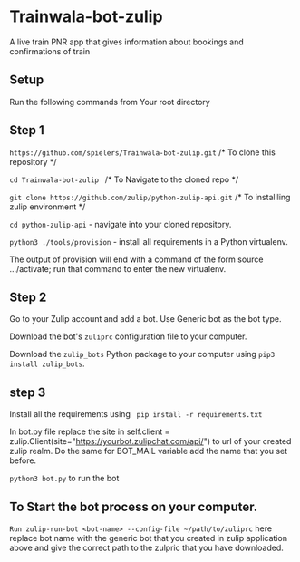 # Trainwala-bot-zulip
A live train PNR app that gives information about bookings and confirmations of train

## Setup
Run the following commands from Your root directory

## Step 1

`https://github.com/spielers/Trainwala-bot-zulip.git`  /* To clone this repository */

`cd Trainwala-bot-zulip ` /* To Navigate to the cloned repo */

`git clone https://github.com/zulip/python-zulip-api.git` /* To installling zulip environment */

`cd python-zulip-api` - navigate into your cloned repository.

`python3 ./tools/provision` - install all requirements in a Python virtualenv.

The output of provision will end with a command of the form source .../activate; run that command to enter the new virtualenv. 


## Step 2 

Go to your Zulip account and add a bot. Use Generic bot as the bot type.

Download the bot's `zuliprc` configuration file to your computer.

Download the `zulip_bots` Python package to your computer using `pip3 install zulip_bots`.

## step 3
Install all the requirements using ` pip install -r requirements.txt`

In bot.py file replace the site in self.client = zulip.Client(site="https://yourbot.zulipchat.com/api/") to url of your created zulip realm. Do the same for BOT_MAIL variable add the name that you set before.

`python3 bot.py` to run the bot 

## To Start the bot process on your computer.

`Run zulip-run-bot <bot-name> --config-file ~/path/to/zuliprc`
here replace bot name with the generic bot that you created in zulip application above and give the correct path to the zulpric that you have downloaded.

